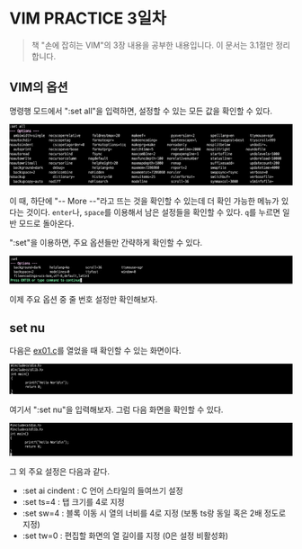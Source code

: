 # VIM PRACTICE 3일차

> 책 "손에 잡히는 VIM"의 3장 내용을 공부한 내용입니다. 이 문서는 3.1절만 정리합니다.

## VIM의 옵션

명령행 모드에서 ":set all"을 입력하면, 설정할 수 있는 모든 값을 확인할 수 있다.

![01](./images/day3/01.png)

이 때, 하단에  "-- More --"라고 뜨는 것을 확인할 수 있는데 더 확인 가능한 메뉴가 있다는 것이다. `enter`나, `space`를 이용해서 남은 설정들을 확인할 수 있다. `q`를 누르면 일반 모드로 돌아온다. 

":set"을 이용하면, 주요 옵션들만 간략하게 확인할 수 있다.

![02](./images/day3/02.png)

이제 주요 옵션 중 줄 번호 설정만 확인해보자.

## set nu

다음은 [ex01.c](https://github.com/gurumee92/vim-practice/blob/main/src/day3/ex01.c)를 열었을 때 확인할 수 있는 화면이다.

![03](./images/day3/03.png)

여기서 ":set nu"을 입력해보자. 그럼 다음 화면을 확인할 수 있다.

![04](./images/day3/04.png)

그 외 주요 설정은 다음과 같다.

* :set ai cindent : C 언어 스타일의 들여쓰기 설정
* :set ts=4 : 탭 크기를 4로 지정
* :set sw=4 : 블록 이동 시 열의 너비를 4로 지정 (보통 ts랑 동일 혹은 2배 정도로 지정)
* :set tw=0 : 편집할 화면의 열 길이를 지정 (0은 설정 비활성화)  
